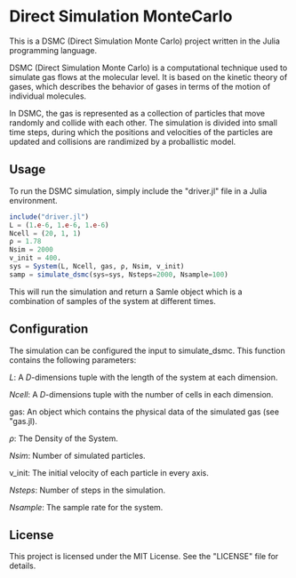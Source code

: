 # Direct Simulation MonteCarlo
This is a DSMC (Direct Simulation Monte Carlo) project written in the Julia programming language.

DSMC (Direct Simulation Monte Carlo) is a computational technique used to simulate gas flows at the molecular level. It is based on the kinetic theory of gases, which describes the behavior of gases in terms of the motion of individual molecules.

In DSMC, the gas is represented as a collection of particles that move randomly and collide with each other. The simulation is divided into small time steps, during which the positions and velocities of the particles are updated and collisions are randimized by a proballistic model.

## Usage
To run the DSMC simulation, simply include the "driver.jl" file in a Julia environment.

```julia
include("driver.jl")
L = (1.e-6, 1.e-6, 1.e-6)
Ncell = (20, 1, 1)
ρ = 1.78
Nsim = 2000
v_init = 400.
sys = System(L, Ncell, gas, ρ, Nsim, v_init)
samp = simulate_dsmc(sys=sys, Nsteps=2000, Nsample=100)
```

This will run the simulation and return a Samle object which is a combination of samples of the system at different times.

## Configuration
The simulation can be configured the input to simulate_dsmc. This function contains the following parameters:

$L$: A $D$-dimensions tuple with the length of the system at each dimension.

$Ncell$: A $D$-dimensions tuple with the number of cells in each dimension.

gas: An object which contains the physical data of the simulated gas (see "gas.jl).

$\rho$: The Density of the System.

$Nsim$: Number of simulated particles.

v_init: The initial velocity of each particle in every axis.

$Nsteps$: Number of steps in the simulation.

$Nsample$: The sample rate for the system.

## License
This project is licensed under the MIT License. See the "LICENSE" file for details.